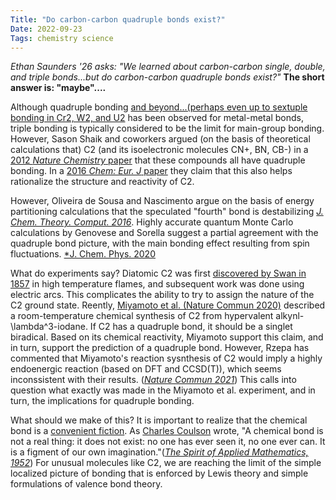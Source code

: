 ```yaml
---
Title: "Do carbon-carbon quadruple bonds exist?"
Date: 2022-09-23
Tags: chemistry science
---
```

*Ethan Saunders '26 asks: "We learned about carbon-carbon single, double, and triple bonds...but do carbon-carbon quadruple bonds exist?"* __The short answer is: "maybe"....__

Although quadruple bonding [and beyond...(perhaps even up to sextuple bonding in Cr2, W2, and U2](https://doi.org/10.1126/science.1116789]) has been observed for metal-metal bonds, triple bonding is typically considered to be the limit for main-group bonding.  However, Sason Shaik and coworkers argued (on the basis of theoretical calculations that) C2 (and its isoelectronic molecules CN+, BN, CB-) in a [2012 *Nature Chemistry* paper](https://doi.org/10.1038/nchem.1263) that these compounds all have quadruple bonding.  In a [2016 *Chem: Eur. J* paper](https://doi.org/10.1002/chem.201600011) they claim that this also helps rationalize the structure and reactivity of C2. 

However, Oliveira de Sousa and Nascimento argue on the basis of energy partitioning calculations that the speculated "fourth" bond is destabilizing [*J. Chem. Theory. Comput. 2016*](https://doi.org/10.1021/acs.jctc.6b00055).  Highly accurate quantum Monte Carlo calculations by Genovese and Sorella suggest a partial agreement with the quadruple bond picture, with the main bonding effect resulting from spin fluctuations. [*J. Chem. Phys. 2020](https://doi.org/10.1063/5.0023067)

What do experiments say?  Diatomic C2 was first [discovered by Swan in 1857](https://www.cambridge.org/core/journals/earth-and-environmental-science-transactions-of-royal-society-of-edinburgh/article/abs/xxixon-the-prismatic-spectra-of-the-flames-of-compounds-of-carbon-and-hydrogen/10408BB648F0919B1D0ECF0CA4AE0527) in high temperature flames, and subsequent work was done using electric arcs.  This complicates the ability to try to assign the nature of the C2 ground state.  Reently, [Miyamoto et al. (Nature Commun 2020)](https://www.nature.com/articles/s41467-020-16025-x) described a room-temperature chemical synthesis of C2 from hypervalent alkynl-\lambda^3-iodane. If C2 has a quadruple bond, it should be a singlet biradical.  Based on its chemical reactivity, Miyamoto support this claim, and in turn, support the prediction of a quadruple bond.  However, Rzepa  has commented that Miyamoto's reaction sysnthesis of C2 would imply a highly endoenergic reaction (based on DFT and CCSD(T)), which seems inconssistent with their results. ([*Nature Commun 2021*](https://doi.org/10.1038/s41467-021-21433-8))  This calls into question what exactly was made in the Miyamoto et al. experiment, and in turn, the implications for quadruple bonding.

What should we make of this?  It is important to realize that the chemical bond is a [convenient fiction](https://doi.org/10.1038/469026a).  As [Charles Coulson](https://en.wikipedia.org/wiki/Charles_Coulson) wrote, "A chemical bond is not a real thing: it does not exist: no one has ever seen it, no one ever can. It is a figment of our own imagination."([*The Spirit of Applied Mathematics, 1952*](https://philpapers.org/rec/COUTSO-6))  For unusual molecules like C2, we are reaching the limit of the simple localized picture of bonding that is enforced by Lewis theory and simple formulations of valence bond theory.  